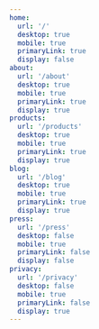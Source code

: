 ```yaml
---
home:
  url: '/'
  desktop: true
  mobile: true
  primaryLink: true
  display: false
about:
  url: '/about'
  desktop: true
  mobile: true
  primaryLink: true
  display: true
products:
  url: '/products'
  desktop: true
  mobile: true
  primaryLink: true
  display: true
blog:
  url: '/blog'
  desktop: true
  mobile: true
  primaryLink: true
  display: true
press:
  url: '/press'
  desktop: false
  mobile: true
  primaryLink: false
  display: false
privacy:
  url: '/privacy'
  desktop: false
  mobile: true
  primaryLink: false
  display: true
---
```

